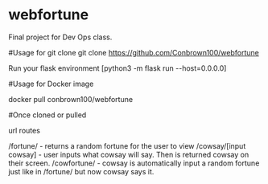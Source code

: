 # webfortune

Final project for Dev Ops class.


#Usage for git clone
git clone https://github.com/Conbrown100/webfortune

Run your flask environment [python3 -m flask run --host=0.0.0.0]

#Usage for Docker image

docker pull conbrown100/webfortune


#Once cloned or pulled

url routes 

/fortune/ - returns a random fortune for the user to view
/cowsay/[input cowsay] - user inputs what cowsay will say. Then is returned cowsay on their screen.
/cowfortune/ - cowsay is automatically input a random fortune just like in /fortune/ but now cowsay says it.
